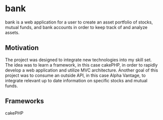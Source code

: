#  bank
bank is a web application for a user to create an asset portfolio of stocks, mutual funds, and bank accounts in order to keep track of and analyze assets.  


## Motivation
The project was designed to integrate new technologies into my skill set.  The idea was to learn a framework, in this case cakePHP, in order to rapidly develop a web application and utilize MVC architecture.  Another goal of this project was to consume an outside API, in this case Alpha Vantage, to integrate relevant up to date information on specific stocks and mutual funds.

## Frameworks
cakePHP
